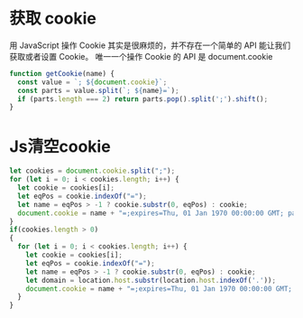 # 获取 cookie
用 JavaScript 操作 Cookie 其实是很麻烦的，并不存在一个简单的 API 能让我们获取或者设置 Cookie。
唯一一个操作 Cookie 的 API 是 document.cookie

```javascript
function getCookie(name) {
  const value = `; ${document.cookie}`;
  const parts = value.split(`; ${name}=`);
  if (parts.length === 2) return parts.pop().split(';').shift();
}
```
# Js清空cookie

```javascript
let cookies = document.cookie.split(";");
for (let i = 0; i < cookies.length; i++) {
  let cookie = cookies[i];
  let eqPos = cookie.indexOf("=");
  let name = eqPos > -1 ? cookie.substr(0, eqPos) : cookie;
  document.cookie = name + "=;expires=Thu, 01 Jan 1970 00:00:00 GMT; path=/";
}
if(cookies.length > 0)
{
  for (let i = 0; i < cookies.length; i++) {
    let cookie = cookies[i];
    let eqPos = cookie.indexOf("=");
    let name = eqPos > -1 ? cookie.substr(0, eqPos) : cookie;
    let domain = location.host.substr(location.host.indexOf('.'));
    document.cookie = name + "=;expires=Thu, 01 Jan 1970 00:00:00 GMT; path=/; domain=" + domain;
  }
}
```
